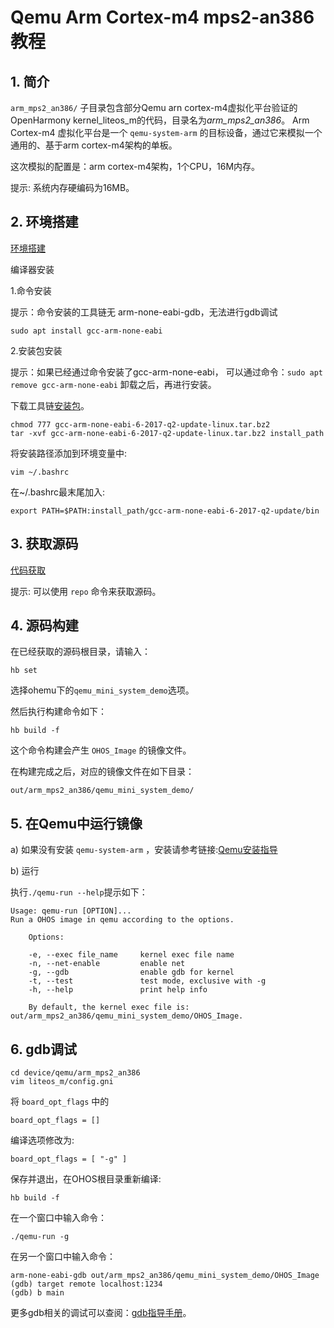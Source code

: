 # Qemu Arm Cortex-m4 mps2-an386 教程

## 1. 简介
`arm_mps2_an386/` 子目录包含部分Qemu arn cortex-m4虚拟化平台验证的OpenHarmony kernel\_liteos\_m的代码，目录名为*arm_mps2_an386*。
Arm Cortex-m4 虚拟化平台是一个 `qemu-system-arm` 的目标设备，通过它来模拟一个通用的、基于arm cortex-m4架构的单板。

这次模拟的配置是：arm cortex-m4架构，1个CPU，16M内存。

提示: 系统内存硬编码为16MB。

## 2. 环境搭建

[环境搭建](https://gitee.com/openharmony/docs/blob/master/zh-cn/device-dev/porting/Readme-CN.md)

编译器安装

1.命令安装

提示：命令安装的工具链无 arm-none-eabi-gdb，无法进行gdb调试

```
sudo apt install gcc-arm-none-eabi
```

2.安装包安装

提示：如果已经通过命令安装了gcc-arm-none-eabi， 可以通过命令：`sudo apt remove gcc-arm-none-eabi` 卸载之后，再进行安装。

下载工具链[安装包](https://armkeil.blob.core.windows.net/developer/Files/downloads/gnu-rm/6-2017q2/gcc-arm-none-eabi-6-2017-q2-update-linux.tar.bz2)。

```
chmod 777 gcc-arm-none-eabi-6-2017-q2-update-linux.tar.bz2
tar -xvf gcc-arm-none-eabi-6-2017-q2-update-linux.tar.bz2 install_path
```

将安装路径添加到环境变量中:

```
vim ~/.bashrc
```

在~/.bashrc最末尾加入:

```
export PATH=$PATH:install_path/gcc-arm-none-eabi-6-2017-q2-update/bin
```

## 3. 获取源码

[代码获取](https://gitee.com/openharmony/docs/blob/HEAD/zh-cn/device-dev/get-code/sourcecode-acquire.md)

提示: 可以使用 `repo` 命令来获取源码。

## 4. 源码构建

在已经获取的源码根目录，请输入：

```
hb set
```

选择ohemu下的`qemu_mini_system_demo`选项。


然后执行构建命令如下：
```
hb build -f
```

这个命令构建会产生 `OHOS_Image` 的镜像文件。

在构建完成之后，对应的镜像文件在如下目录：
```
out/arm_mps2_an386/qemu_mini_system_demo/
```
## 5. 在Qemu中运行镜像

a) 如果没有安装 `qemu-system-arm` ，安装请参考链接:[Qemu安装指导](https://gitee.com/openharmony/device_qemu/blob/HEAD/README_zh.md)

b) 运行

执行`./qemu-run --help`提示如下：

```
Usage: qemu-run [OPTION]...
Run a OHOS image in qemu according to the options.

    Options:

    -e, --exec file_name     kernel exec file name
    -n, --net-enable         enable net
    -g, --gdb                enable gdb for kernel
    -t, --test               test mode, exclusive with -g
    -h, --help               print help info

    By default, the kernel exec file is: out/arm_mps2_an386/qemu_mini_system_demo/OHOS_Image.
```

## 6. gdb调试

```
cd device/qemu/arm_mps2_an386
vim liteos_m/config.gni
```

将 `board_opt_flags` 中的

```
board_opt_flags = []
```

编译选项修改为:

```
board_opt_flags = [ "-g" ]
```

保存并退出，在OHOS根目录重新编译:

```
hb build -f
```

在一个窗口中输入命令：

```
./qemu-run -g
```

在另一个窗口中输入命令：

```
arm-none-eabi-gdb out/arm_mps2_an386/qemu_mini_system_demo/OHOS_Image
(gdb) target remote localhost:1234
(gdb) b main
```

更多gdb相关的调试可以查阅：[gdb指导手册](https://sourceware.org/gdb/current/onlinedocs/gdb)。
